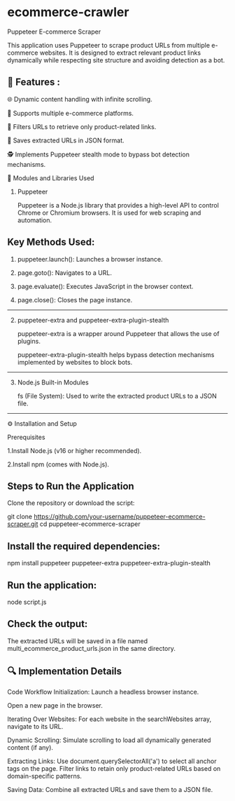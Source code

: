 # ecommerce-crawler

Puppeteer E-commerce Scraper

This application uses Puppeteer to scrape product URLs from multiple e-commerce websites. It is designed to extract relevant product links dynamically while respecting site structure and avoiding detection as a bot.

🚀 Features :
-------------------------------------------------------------------------------------------------------------------------------------------------------------------
🌐 Dynamic content handling with infinite scrolling.

🛒 Supports multiple e-commerce platforms.

🎯 Filters URLs to retrieve only product-related links.

📂 Saves extracted URLs in JSON format.

🕵️ Implements Puppeteer stealth mode to bypass bot detection mechanisms.

🧰 Modules and Libraries Used

1. Puppeteer

    Puppeteer is a Node.js library that provides a high-level API to control Chrome or Chromium browsers. It is used for web scraping and automation.

Key Methods Used:
-------------------------------------------------------------------------------------------------------------------------------------------------------------------

1. puppeteer.launch(): Launches a browser instance.

2. page.goto(): Navigates to a URL.

3. page.evaluate(): Executes JavaScript in the browser context.

4. page.close(): Closes the page instance.
-------------------------------------------------------------------------------------------------------------------------------------------------------------------
2. puppeteer-extra and puppeteer-extra-plugin-stealth

   puppeteer-extra is a wrapper around Puppeteer that allows the use of plugins.

   puppeteer-extra-plugin-stealth helps bypass detection mechanisms implemented by websites to block bots.

-------------------------------------------------------------------------------------------------------------------------------------------------------------------
3. Node.js Built-in Modules

   fs (File System): Used to write the extracted product URLs to a JSON file.

-------------------------------------------------------------------------------------------------------------------------------------------------------------------
⚙️ Installation and Setup

Prerequisites

1.Install Node.js (v16 or higher recommended).

2.Install npm (comes with Node.js).

Steps to Run the Application
-------------------------------------------------------------------------------------------------------------------------------------------------------------------
Clone the repository or download the script:

  git clone https://github.com/your-username/puppeteer-ecommerce-scraper.git
  cd puppeteer-ecommerce-scraper

Install the required dependencies:
-------------------------------------------------------------------------------------------------------------------------------------------------------------------
  npm install puppeteer puppeteer-extra puppeteer-extra-plugin-stealth

Run the application:
-------------------------------------------------------------------------------------------------------------------------------------------------------------------
  node script.js

Check the output:
-------------------------------------------------------------------------------------------------------------------------------------------------------------------
The extracted URLs will be saved in a file named multi_ecommerce_product_urls.json in the same directory.

🔍 Implementation Details
-------------------------------------------------------------------------------------------------------------------------------------------------------------------
Code Workflow
Initialization:
  Launch a headless browser instance.

Open a new page in the browser.

Iterating Over Websites:
  For each website in the searchWebsites array, navigate to its URL.

Dynamic Scrolling:
  Simulate scrolling to load all dynamically generated content (if any).

Extracting Links:
  Use document.querySelectorAll('a') to select all anchor tags on the page.
  Filter links to retain only product-related URLs based on domain-specific patterns.

Saving Data:
  Combine all extracted URLs and save them to a JSON file.
